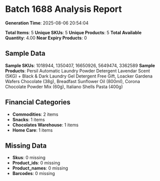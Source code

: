 # Batch 1688 Analysis Report

**Generation Time**: 2025-08-06 20:54:04

**Total Items**: 5
**Unique SKUs**: 5
**Unique Products**: 5
**Total Available Quantity**: 4.00
**Near Expiry Products**: 0

## Sample Data
**Sample SKUs**: 1018944, 1350407, 16650926, 5649474, 3362589
**Sample Products**: Persil Automatic Laundry Powder Detergent Lavendar Scent (5KG) + Black & Dark Laundry Gel Detergent Free Gift, Loacker Gardena Wafers Chocolate (38g), Breadfast Sunflower Oil (800ml), Corona Chocolate Powder Mix (60g), Italiano Shells Pasta (400g)

## Financial Categories
- **Commodities**: 2 items
- **Snacks**: 1 items
- **Chocolates Warehouse**: 1 items
- **Home Care**: 1 items

## Missing Data
- **Skus**: 0 missing
- **Product_ids**: 0 missing
- **Product_names**: 0 missing
- **Barcodes**: 0 missing
